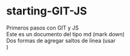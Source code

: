 # starting-GIT-JS
Primeros pasos con GIT y JS
<br>Este es un documento del tipo md (mark down) 
\
Dos formas de agregar saltos de linea (usar <br>)
